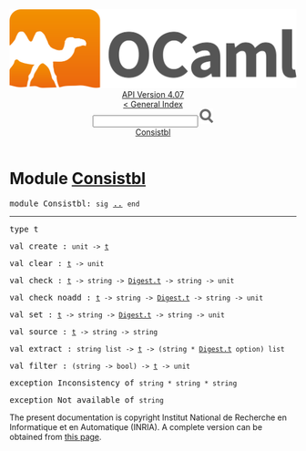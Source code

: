 <!-- ((! set title API !)) ((! set documentation !)) ((! set api !)) ((! set nobreadcrumb !)) -->
<div class="api"><header><nav class="toc brand"><a class="brand" href="https://ocaml.org/"><img src="colour-logo-gray.svg" class="svg" alt="OCaml"></a></nav><nav class="toc"><div class="toc_version"><a href="/docs" id="version-select">API Version 4.07</a></div><a href="index.html">&lt; General Index</a><div class="api_search"><input type="text" name="apisearch" id="api_search" oninput="mySearch(false);" onkeypress="this.oninput();" onclick="this.oninput();" onpaste="this.oninput();">
<img src="search_icon.svg" alt="Search" class="svg" onclick="mySearch(false)"></div>
<div id="search_results"></div><div class="toc_title"><a href="#top">Consistbl</a></div><ul></ul></nav></header>

<h1>Module <a href="type_Consistbl.html">Consistbl</a></h1>

<pre><span id="MODULEConsistbl"><span class="keyword">module</span> Consistbl</span>: <code class="code"><span class="keyword">sig</span></code> <a href="Consistbl.html">..</a> <code class="code"><span class="keyword">end</span></code></pre><hr width="100%">

<pre><span id="TYPEt"><span class="keyword">type</span> <code class="type"></code>t</span> </pre>


<pre><span id="VALcreate"><span class="keyword">val</span> create</span> : <code class="type">unit -&gt; <a href="Consistbl.html#TYPEt">t</a></code></pre>
<pre><span id="VALclear"><span class="keyword">val</span> clear</span> : <code class="type"><a href="Consistbl.html#TYPEt">t</a> -&gt; unit</code></pre>
<pre><span id="VALcheck"><span class="keyword">val</span> check</span> : <code class="type"><a href="Consistbl.html#TYPEt">t</a> -&gt; string -&gt; <a href="Digest.html#TYPEt">Digest.t</a> -&gt; string -&gt; unit</code></pre>
<pre><span id="VALcheck_noadd"><span class="keyword">val</span> check_noadd</span> : <code class="type"><a href="Consistbl.html#TYPEt">t</a> -&gt; string -&gt; <a href="Digest.html#TYPEt">Digest.t</a> -&gt; string -&gt; unit</code></pre>
<pre><span id="VALset"><span class="keyword">val</span> set</span> : <code class="type"><a href="Consistbl.html#TYPEt">t</a> -&gt; string -&gt; <a href="Digest.html#TYPEt">Digest.t</a> -&gt; string -&gt; unit</code></pre>
<pre><span id="VALsource"><span class="keyword">val</span> source</span> : <code class="type"><a href="Consistbl.html#TYPEt">t</a> -&gt; string -&gt; string</code></pre>
<pre><span id="VALextract"><span class="keyword">val</span> extract</span> : <code class="type">string list -&gt; <a href="Consistbl.html#TYPEt">t</a> -&gt; (string * <a href="Digest.html#TYPEt">Digest.t</a> option) list</code></pre>
<pre><span id="VALfilter"><span class="keyword">val</span> filter</span> : <code class="type">(string -&gt; bool) -&gt; <a href="Consistbl.html#TYPEt">t</a> -&gt; unit</code></pre>
<pre><span id="EXCEPTIONInconsistency"><span class="keyword">exception</span> Inconsistency</span> <span class="keyword">of</span> <code class="type">string * string * string</code></pre>

<pre><span id="EXCEPTIONNot_available"><span class="keyword">exception</span> Not_available</span> <span class="keyword">of</span> <code class="type">string</code></pre>

<div class="copyright">The present documentation is copyright Institut National de Recherche en Informatique et en Automatique (INRIA). A complete version can be obtained from <a href="http://caml.inria.fr/pub/docs/manual-ocaml/">this page</a>.</div></div>